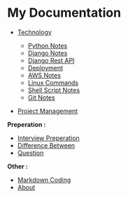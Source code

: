 # My Documentation

- [Technology](Technology/base.md)  
  - [Python Notes](Technology/Python/base.md)  
  - [Django Notes](Technology/Django/base.md)  
  - [Django Rest API](Technology/Django/Api/base.md)  
  - [Deployment](Technology/Deployment/base.md)
  - [AWS Notes](Technology/AWS/base.md)  
  - [Linux Commands](Technology/Linux/base.md)  
  - [Shell Script Notes](Technology/Shell/base.md)  
  - [Git Notes](Technology/Git/base.md)  
  

- [Project Management](Management/base.md)  

**Preperation :**
- [Interview Preperation](Interview/base.md)
- [Difference Between](Technology/differences.md)  
- [Question](Interview/Question/base.md)  

**Other :**
- [Markdown Coding](md_coding.md)  
- [About](Personal/base.md)  

